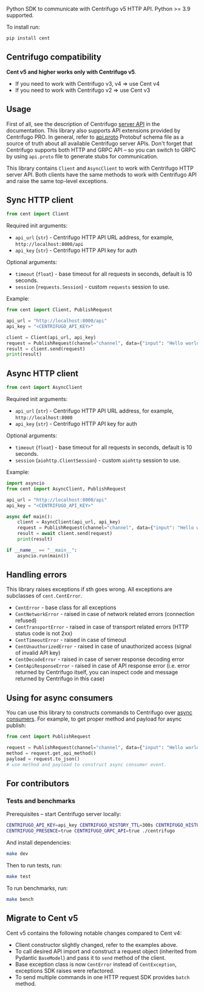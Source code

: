 Python SDK to communicate with Centrifugo v5 HTTP API. Python >= 3.9 supported.

To install run:

```bash
pip install cent
```

## Centrifugo compatibility

**Cent v5 and higher works only with Centrifugo v5**.

* If you need to work with Centrifugo v3, v4 => use Cent v4
* If you need to work with Centrifugo v2 => use Cent v3

## Usage

First of all, see the description of Centrifugo [server API](https://centrifugal.dev/docs/server/server_api) in the documentation. This library also supports API extensions provided by Centrifugo PRO. In general, refer to [api.proto](https://github.com/centrifugal/centrifugo/blob/master/internal/apiproto/api.proto) Protobuf schema file as a source of truth about all available Centrifugo server APIs. Don't forget that Centrifugo supports both HTTP and GRPC API – so you can switch to GRPC by using `api.proto` file to generate stubs for communication.

This library contains `Client` and `AsyncClient` to work with Centrifugo HTTP server API. Both clients have the same methods to work with Centrifugo API and raise the same top-level exceptions.

## Sync HTTP client

```python
from cent import Client
```

Required init arguments:

* `api_url` (`str`) - Centrifugo HTTP API URL address, for example, `http://localhost:8000/api`
* `api_key` (`str`) - Centrifugo HTTP API key for auth

Optional arguments:

* `timeout` (`float`) - base timeout for all requests in seconds, default is 10 seconds.
* `session` (`requests.Session`) - custom `requests` session to use.

Example:

```python
from cent import Client, PublishRequest

api_url = "http://localhost:8000/api"
api_key = "<CENTRIFUGO_API_KEY>"

client = Client(api_url, api_key)
request = PublishRequest(channel="channel", data={"input": "Hello world!"})
result = client.send(request)
print(result)
```

## Async HTTP client

```python
from cent import AsyncClient
```

Required init arguments:

* `api_url` (`str`) - Centrifugo HTTP API URL address, for example, `http://localhost:8000`
* `api_key` (`str`) - Centrifugo HTTP API key for auth

Optional arguments:

* `timeout` (`float`) - base timeout for all requests in seconds, default is 10 seconds.
* `session` (`aiohttp.ClientSession`) - custom `aiohttp` session to use.

Example:

```python
import asyncio
from cent import AsyncClient, PublishRequest

api_url = "http://localhost:8000/api"
api_key = "<CENTRIFUGO_API_KEY>"

async def main():
    client = AsyncClient(api_url, api_key)
    request = PublishRequest(channel="channel", data={"input": "Hello world!"})
    result = await client.send(request)
    print(result)

if __name__ == "__main__":
    asyncio.run(main())
```

## Handling errors

This library raises exceptions if sth goes wrong. All exceptions are subclasses of `cent.CentError`.

* `CentError` - base class for all exceptions
* `CentNetworkError` - raised in case of network related errors (connection refused)
* `CentTransportError` - raised in case of transport related errors (HTTP status code is not 2xx)
* `CentTimeoutError` - raised in case of timeout
* `CentUnauthorizedError` - raised in case of unauthorized access (signal of invalid API key)
* `CentDecodeError` - raised in case of server response decoding error
* `CentApiResponseError` - raised in case of API response error (i.e. error returned by Centrifugo itself, you can inspect code and message returned by Centrifugo in this case)

## Using for async consumers

You can use this library to constructs commands to Centrifugo over [async consumers](https://centrifugal.dev/docs/server/consumers). For example, to get proper method and payload for async publish:

```python
from cent import PublishRequest

request = PublishRequest(channel="channel", data={"input": "Hello world!"})
method = request.get_api_method()
payload = request.to_json()
# use method and payload to construct async consumer event.
```

## For contributors

### Tests and benchmarks

Prerequisites – start Centrifugo server locally:

```bash
CENTRIFUGO_API_KEY=api_key CENTRIFUGO_HISTORY_TTL=300s CENTRIFUGO_HISTORY_SIZE=100 \
CENTRIFUGO_PRESENCE=true CENTRIFUGO_GRPC_API=true ./centrifugo
```

And install dependencies:

```bash
make dev
```

Then to run tests, run:

```bash
make test
```

To run benchmarks, run:

```bash
make bench
```

## Migrate to Cent v5

Cent v5 contains the following notable changes compared to Cent v4:

* Client constructor slightly changed, refer to the examples above.
* To call desired API import and construct a request object (inherited from Pydantic `BaseModel`) and pass it to `send` method of the client.
* Base exception class is now `CentError` instead of `CentException`, exceptions SDK raises were refactored.
* To send multiple commands in one HTTP request SDK provides `batch` method.
